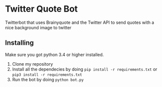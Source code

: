 # Twitter Quote Bot
Twitterbot that uses Brainyquote and the Twitter API to send quotes with a nice background image to twitter

## Installing
Make sure you got python 3.4 or higher installed.
1. Clone my repository
2. Install all the dependecies by doing `pip install -r requirements.txt` or `pip3 install -r requirements.txt`
3. Run the bot by doing `python bot.py`
